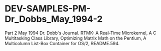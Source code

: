 # DEV-SAMPLES-PM-Dr_Dobbs_May_1994-2
Part 2 May 1994 Dr. Dobb's Journal. RTMK: A  Real-Time Microkernel, A C Multitasking Class Library, Optimizing Matrix Math on the Pentium, A Multicolumn List-Box Container for OS/2, README.594.
